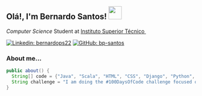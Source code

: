 <h2> Olá!, I'm Bernardo Santos! <img src="https://im2.ezgif.com/tmp/ezgif-2-f247f84c32.gif" width="35"></h2> 
<p><em>Computer Science</em> Student at <a href="https://tecnico.ulisboa.pt/en/">Instituto Superior Técnico </a>
  <img src="https://upload.wikimedia.org/wikipedia/pt/e/ed/IST_Logo.png" width="12">
</p>

[![Linkedin: bernardops22](https://img.shields.io/badge/-bernardops22-blue?style=flat-square&logo=Linkedin&logoColor=white&link=https://www.linkedin.com/in/bernardops22/)](https://www.linkedin.com/in/bernardops22/)
[![GitHub: bp-santos](https://img.shields.io/github/followers/bp-santos?label=follow&style=social)](https://github.com/bp-santos)



### About me...  

```java
public about() {
  String[] code = {"Java", "Scala", "HTML", "CSS", "Django", "Python", "C", "C#"};
  String challenge = "I am doing the #100DaysOfCode challenge focused on python
}
```
